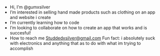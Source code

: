 - Hi, I’m @gumxsilver
- I’m interested in selling hand made products such as clothing  on an app and website i create 
- I’m currently learning how to code
- I’m looking to collaborate on how to create an app that works and is succesful! 
- How to reach me Studdedxsilver@gmail.com 
   Fun fact: i absolutely suck with electronics and anything that as to do with what im trying to accomplish 

<!---
gumxsilver/gumxsilver is a ✨ special ✨ repository because its `README.md` (this file) appears on your GitHub profile.
You can click the Preview link to take a look at your changes.
--->
